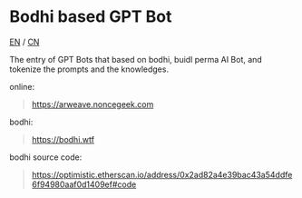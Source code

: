 # Bodhi based GPT Bot

[EN](./README.md) / [CN](./README-CN.md)

The entry of GPT Bots that based on bodhi, buidl perma AI Bot, and tokenize the prompts and the knowledges.

online:

> https://arweave.noncegeek.com

bodhi:

> https://bodhi.wtf

bodhi source code:

> https://optimistic.etherscan.io/address/0x2ad82a4e39bac43a54ddfe6f94980aaf0d1409ef#code
